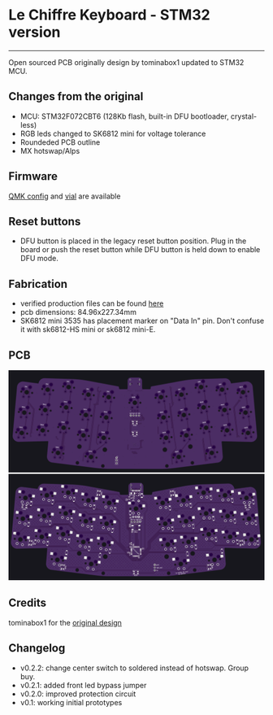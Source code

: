 # Le Chiffre Keyboard - STM32 version
-----------

Open sourced PCB originally design by tominabox1 updated to STM32 MCU.

## Changes from the original
* MCU: STM32F072CBT6 (128Kb flash, built-in DFU bootloader, crystal-less)
* RGB leds changed to SK6812 mini for voltage tolerance
* Roundeded PCB outline
* MX hotswap/Alps

## Firmware
[QMK config](./firmware/le_chiffre_32/) and [vial](./firmware/le_chiffre_32_vial.bin) are available

## Reset buttons
* DFU button is placed in the legacy reset button position. Plug in the board or push the reset button while DFU button is held down to enable DFU mode.

## Fabrication
* verified production files can be found [here](./production)
* pcb dimensions: 84.96x227.34mm
* SK6812 mini 3535 has placement marker on "Data In" pin. Don't confuse it with sk6812-HS mini or sk6812 mini-E.

## PCB
![](./img/pcb_front.png)
![](./img/pcb_back.png)

## Credits
tominabox1 for the [original design](https://github.com/tominabox1/Le-Chiffre-Keyboard)

## Changelog
* v0.2.2: change center switch to soldered instead of hotswap. Group buy.
* v0.2.1: added front led bypass jumper
* v0.2.0: improved protection circuit
* v0.1: working initial prototypes
